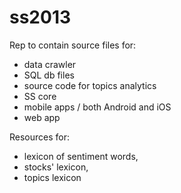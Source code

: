 ss2013
======
Rep to contain source files for:
- data crawler
- SQL db files
- source code for topics analytics
- SS core
- mobile apps / both Android and iOS
- web app

Resources for:
- lexicon of sentiment words,
- stocks' lexicon,
- topics lexicon
